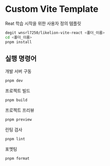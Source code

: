 # Custom Vite Template

Reat 학습 시작을 위한 사용자 정의 템플릿

```sh
degit wnsrl7250/likelion-vite-react <폴더_이름>
cd <폴더_이름>
pnpm install
```

## 실행 명령어

개발 서버 구동

```sh
pnpm dev
```

프로젝트 빌드

```sh
pnpm build
```

프로젝트 프리뷰

```sh
pnpm preview
```

린팅 검사

```sh
pnpm lint
```

포멧팅

```sh
pnpm format
```

